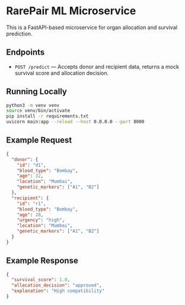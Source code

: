 # RarePair ML Microservice

This is a FastAPI-based microservice for organ allocation and survival prediction.

## Endpoints

- `POST /predict` — Accepts donor and recipient data, returns a mock survival score and allocation decision.

## Running Locally

```bash
python3 -m venv venv
source venv/bin/activate
pip install -r requirements.txt
uvicorn main:app --reload --host 0.0.0.0 --port 8000
```

## Example Request

```json
{
  "donor": {
    "id": "d1",
    "blood_type": "Bombay",
    "age": 32,
    "location": "Mumbai",
    "genetic_markers": ["A1", "B2"]
  },
  "recipient": {
    "id": "r1",
    "blood_type": "Bombay",
    "age": 28,
    "urgency": "high",
    "location": "Mumbai",
    "genetic_markers": ["A1", "B2"]
  }
}
```

## Example Response

```json
{
  "survival_score": 1.0,
  "allocation_decision": "approved",
  "explanation": "High compatibility"
}
``` 